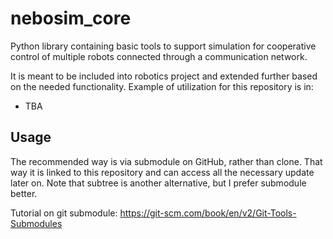 # nebosim_core
Python library containing basic tools to support simulation for cooperative control of multiple robots connected through a communication network.

It is meant to be included into robotics project and extended further based on the needed functionality.
Example of utilization for this repository is in: 
- TBA

## Usage 

The recommended way is via submodule on GitHub, rather than clone. 
That way it is linked to this repository and can access all the necessary update later on.
Note that subtree is another alternative, but I prefer submodule better. 

Tutorial on git submodule: https://git-scm.com/book/en/v2/Git-Tools-Submodules


